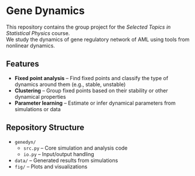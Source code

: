 # Gene Dynamics

This repository contains the group project for the *Selected Topics in Statistical Physics* course.  
We study the dynamics of gene regulatory network of AML using tools from nonlinear dynamics.

## Features
- **Fixed point analysis** – Find fixed points and classify the type of dynamics around them (e.g., stable, unstable)
- **Clustering** – Group fixed points based on their stability or other dynamical properties
- **Parameter learning** – Estimate or infer dynamical parameters from simulations or data

## Repository Structure
- `genedyn/`
  - `src.py` – Core simulation and analysis code
  - `io.py` – Input/output handling 
- `data/` – Generated results from simulations
- `fig/` – Plots and visualizations

